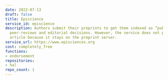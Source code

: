 ```yaml
---
date: 2022-07-13
draft: false
title: Episcience
service_id: episcience
description: Authors submit their preprints to get them indexed as “published” after
  peer-reviews and editorial decisions. However, the service does not publish the
  article because it stays on the preprint server.
service_url: https://www.episciences.org
cost: completely_free
functions:
- endorsement
repositories:
- hal
repo_count: 1
---
```



